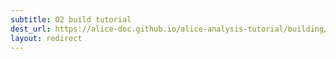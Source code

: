 ```yaml
---
subtitle: O2 build tutorial
dest_url: https://alice-doc.github.io/alice-analysis-tutorial/building/
layout: redirect
---
```

